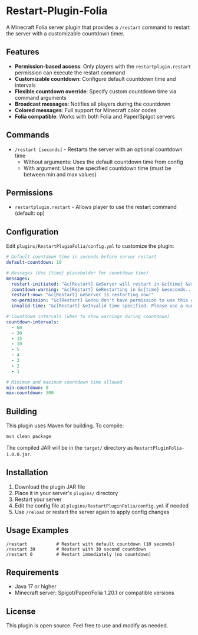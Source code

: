 # Restart-Plugin-Folia

A Minecraft Folia server plugin that provides a `/restart` command to restart the server with a customizable countdown timer.

## Features

- **Permission-based access**: Only players with the `restartplugin.restart` permission can execute the restart command
- **Customizable countdown**: Configure default countdown time and intervals
- **Flexible countdown override**: Specify custom countdown time via command arguments
- **Broadcast messages**: Notifies all players during the countdown
- **Colored messages**: Full support for Minecraft color codes
- **Folia compatible**: Works with both Folia and Paper/Spigot servers

## Commands

- `/restart [seconds]` - Restarts the server with an optional countdown time
  - Without arguments: Uses the default countdown time from config
  - With argument: Uses the specified countdown time (must be between min and max values)

## Permissions

- `restartplugin.restart` - Allows player to use the restart command (default: op)

## Configuration

Edit `plugins/RestartPluginFolia/config.yml` to customize the plugin:

```yaml
# Default countdown time in seconds before server restart
default-countdown: 10

# Messages (Use {time} placeholder for countdown time)
messages:
  restart-initiated: "&c[Restart] &eServer will restart in &c{time} &eseconds!"
  countdown-warning: "&c[Restart] &eRestarting in &c{time} &eseconds..."
  restart-now: "&c[Restart] &eServer is restarting now!"
  no-permission: "&c[Restart] &eYou don't have permission to use this command!"
  invalid-time: "&c[Restart] &eInvalid time specified. Please use a number between 0 and 300."

# Countdown intervals (when to show warnings during countdown)
countdown-intervals:
  - 60
  - 30
  - 15
  - 10
  - 5
  - 4
  - 3
  - 2
  - 1

# Minimum and maximum countdown time allowed
min-countdown: 0
max-countdown: 300
```

## Building

This plugin uses Maven for building. To compile:

```bash
mvn clean package
```

The compiled JAR will be in the `target/` directory as `RestartPluginFolia-1.0.0.jar`.

## Installation

1. Download the plugin JAR file
2. Place it in your server's `plugins/` directory
3. Restart your server
4. Edit the config file at `plugins/RestartPluginFolia/config.yml` if needed
5. Use `/reload` or restart the server again to apply config changes

## Usage Examples

```
/restart           # Restart with default countdown (10 seconds)
/restart 30        # Restart with 30 second countdown
/restart 0         # Restart immediately (no countdown)
```

## Requirements

- Java 17 or higher
- Minecraft server: Spigot/Paper/Folia 1.20.1 or compatible versions

## License

This plugin is open source. Feel free to use and modify as needed.


